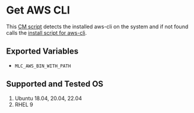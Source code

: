 # Get AWS CLI
This [CM script](https://github.com/mlcommons/ck/blob/master/cm/docs/specs/script.md) detects the installed aws-cli on the system and if not found calls the [install script for aws-cli](../script/install-aws-cli).

## Exported Variables
* `MLC_AWS_BIN_WITH_PATH`

## Supported and Tested OS
1. Ubuntu 18.04, 20.04, 22.04
2. RHEL 9

